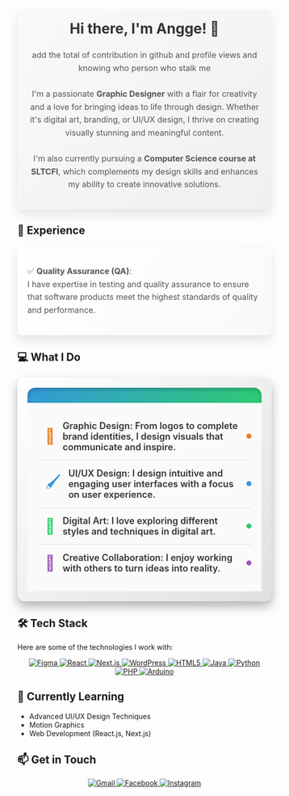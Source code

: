 <div style="background: linear-gradient(135deg, #f9f9f9, #f0f0f0); padding: 20px; border-radius: 10px; box-shadow: 0px 10px 20px rgba(0,0,0,0.1); max-width: 700px; margin: auto;">
  <h2 style="margin-top: 0; color: #333; font-size: 28px; text-align: center; font-weight: bold;">
    Hi there, I'm Angge! 👋
  </h2>
  <p style="font-size: 16px; line-height: 1.6; color: #555; text-align: center;">
    add the total of contribution in github and profile views and knowing who person who stalk me<br><br>
    I'm a passionate <strong>Graphic Designer</strong> with a flair for creativity and a love for bringing ideas to life through design. Whether it's digital art, branding, or UI/UX design, I thrive on creating visually stunning and meaningful content.
    <br><br>
    I'm also currently pursuing a <strong>Computer Science course at SLTCFI</strong>, which complements my design skills and enhances my ability to create innovative solutions.
  </p>
</div>

## 💼 Experience
<div style="background: linear-gradient(135deg, #fff, #f9f9f9); padding: 20px; border-radius: 10px; box-shadow: 0px 10px 20px rgba(0,0,0,0.1); max-width: 700px; margin: auto; margin-top: 20px;">
  <p style="font-size: 16px; line-height: 1.6; color: #555;">
    ✅ <strong>Quality Assurance (QA)</strong>:<br>
    I have expertise in testing and quality assurance to ensure that software products meet the highest standards of quality and performance.
  </p>
</div>

## 💻 What I Do
<div style="padding: 20px; border-radius: 15px; background: linear-gradient(135deg, #ffffff, #e0e0e0); box-shadow: 0px 10px 20px rgba(0,0,0,0.3); max-width: 700px; margin: auto; margin-top: 20px; overflow: hidden;">
  <div style="background: linear-gradient(135deg, #3498db, #2ecc71); color: #fff; padding: 15px; border-radius: 15px 15px 0 0; box-shadow: inset 0px 4px 8px rgba(0,0,0,0.2); text-align: center;">
  </div>
  <div style="padding: 20px; background: #fafafa;">
    <div style="display: flex; align-items: center; padding: 15px; border-bottom: 1px solid #e0e0e0; position: relative;">
      <span style="font-size: 30px; color: #e67e22; margin-right: 15px; transition: transform 0.3s, color 0.3s;">
        🎨
      </span>
      <p style="font-size: 18px; font-weight: 600; color: #333; margin: 0;">Graphic Design: From logos to complete brand identities, I design visuals that communicate and inspire.</p>
      <div style="position: absolute; top: 50%; right: 0; width: 10px; height: 10px; background: #e67e22; border-radius: 50%; transform: translateY(-50%);"></div>
    </div>
    <div style="display: flex; align-items: center; padding: 15px; border-bottom: 1px solid #e0e0e0; position: relative;">
      <span style="font-size: 30px; color: #3498db; margin-right: 15px; transition: transform 0.3s, color 0.3s;">
        🖌️
      </span>
      <p style="font-size: 18px; font-weight: 600; color: #333; margin: 0;">UI/UX Design: I design intuitive and engaging user interfaces with a focus on user experience.</p>
      <div style="position: absolute; top: 50%; right: 0; width: 10px; height: 10px; background: #3498db; border-radius: 50%; transform: translateY(-50%);"></div>
    </div>
    <div style="display: flex; align-items: center; padding: 15px; border-bottom: 1px solid #e0e0e0; position: relative;">
      <span style="font-size: 30px; color: #2ecc71; margin-right: 15px; transition: transform 0.3s, color 0.3s;">
        🎨
      </span>
      <p style="font-size: 18px; font-weight: 600; color: #333; margin: 0;">Digital Art: I love exploring different styles and techniques in digital art.</p>
      <div style="position: absolute; top: 50%; right: 0; width: 10px; height: 10px; background: #2ecc71; border-radius: 50%; transform: translateY(-50%);"></div>
    </div>
    <div style="display: flex; align-items: center; padding: 15px; position: relative;">
      <span style="font-size: 30px; color: #9b59b6; margin-right: 15px; transition: transform 0.3s, color 0.3s;">
        🤝
      </span>
      <p style="font-size: 18px; font-weight: 600; color: #333; margin: 0;">Creative Collaboration: I enjoy working with others to turn ideas into reality.</p>
      <div style="position: absolute; top: 50%; right: 0; width: 10px; height: 10px; background: #9b59b6; border-radius: 50%; transform: translateY(-50%);"></div>
    </div>
  </div>
</div>

## 🛠️ Tech Stack
Here are some of the technologies I work with:

<p align="center">
  <a href="https://www.figma.com/">
    <img src="https://img.icons8.com/color/48/000000/figma.png" alt="Figma" />
  </a>
  <a href="https://reactjs.org/">
    <img src="https://img.icons8.com/color/48/000000/react-native.png" alt="React" />
  </a>
  <a href="https://nextjs.org/">
    <img src="https://img.icons8.com/color/48/000000/nextjs.png" alt="Next.js" />
  </a>
  <a href="https://wordpress.org/">
    <img src="https://img.icons8.com/color/48/000000/wordpress.png" alt="WordPress" />
  </a>
  <a href="https://developer.mozilla.org/en-US/docs/Web/HTML">
    <img src="https://img.icons8.com/color/48/000000/html-5.png" alt="HTML5" />
  </a>
  <a href="https://www.oracle.com/java/">
    <img src="https://img.icons8.com/color/48/000000/java-coffee-cup-logo.png" alt="Java" />
  </a>
  <a href="https://www.python.org/">
    <img src="https://img.icons8.com/color/48/000000/python.png" alt="Python" />
  </a>
  <a href="https://www.php.net/">
    <img src="https://img.icons8.com/color/48/000000/php.png" alt="PHP" />
  </a>
  <a href="https://www.arduino.cc/">
    <img src="https://img.icons8.com/color/48/000000/arduino.png" alt="Arduino" />
  </a>
</p>

## 🌱 Currently Learning
- Advanced UI/UX Design Techniques
- Motion Graphics
- Web Development (React.js, Next.js)

## 📫 Get in Touch
<p align="center">
  <a href="mailto:angelicabanastao@gmail.com">
    <img src="https://img.icons8.com/color/50/000000/gmail.png" alt="Gmail" />
  </a>
  <a href="https://www.facebook.com/aenjie.2002?mibextid=ZbWKwL">
    <img src="https://img.icons8.com/color/50/000000/facebook.png" alt="Facebook" />
  </a>
  <a href="https://www.instagram.com/aenjiie.bnsto">
    <img src="https://img.icons8.com/color/50/000000/instagram-new.png" alt="Instagram" />
  </a>
</p>
